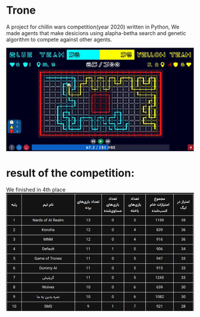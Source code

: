 # Trone
A project for chillin wars competition(year 2020) written in Python, We made agents that make desicions using alapha-betha search and genetic algorithm to compete against other agents.

![Game UI](/Image/image2.png)

# result of the competition:
We finished in 4th place 
![Ranking Table](/Image/image.png)
